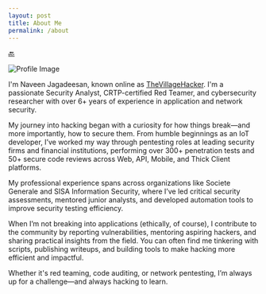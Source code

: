 ```yaml
---
layout: post
title: About Me
permalink: /about
---
```


[🔙](/)<br>

![Profile Image](https://pbs.twimg.com/profile_images/1908380290961063936/LpL3Nlvr_400x400.jpg)

I'm Naveen Jagadeesan, known online as [TheVillageHacker](https://x.com/thevillagehackr). I'm a passionate Security Analyst, CRTP-certified Red Teamer, and cybersecurity researcher with over 6+ years of experience in application and network security.

My journey into hacking began with a curiosity for how things break—and more importantly, how to secure them. From humble beginnings as an IoT developer, I’ve worked my way through pentesting roles at leading security firms and financial institutions, performing over 300+ penetration tests and 50+ secure code reviews across Web, API, Mobile, and Thick Client platforms.

My professional experience spans across organizations like Societe Generale and SISA Information Security, where I’ve led critical security assessments, mentored junior analysts, and developed automation tools to improve security testing efficiency.

When I’m not breaking into applications (ethically, of course), I contribute to the community by reporting vulnerabilities, mentoring aspiring hackers, and sharing practical insights from the field. You can often find me tinkering with scripts, publishing writeups, and building tools to make hacking more efficient and impactful.

Whether it's red teaming, code auditing, or network pentesting, I’m always up for a challenge—and always hacking to learn.